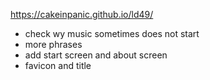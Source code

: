 https://cakeinpanic.github.io/ld49/

* check wy music sometimes does not start
* more phrases
* add start screen and about screen
* favicon and title
